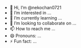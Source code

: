 - 👋 Hi, I’m @nekochan0721
- 👀 I’m interested in ...
- 🌱 I’m currently learning ...
- 💞️ I’m looking to collaborate on ...
- 📫 How to reach me ...
- 😄 Pronouns: ...
- ⚡ Fun fact: ...

<!---
nekochan0721/nekochan0721 is a ✨ special ✨ repository because its `README.md` (this file) appears on your GitHub profile.
You can click the Preview link to take a look at your changes.
--->
